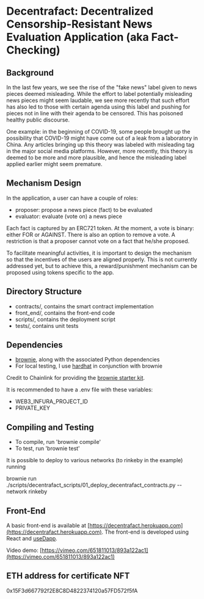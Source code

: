 # Decentrafact: Decentralized Censorship-Resistant News Evaluation Application (aka Fact-Checking)

## Background

In the last few years, we see the rise of the "fake news" label given to news pieces deemed misleading. While the effort to label potentially misleading news pieces might seem laudable, we see more recently that such effort has also led to those with certain agenda using this label and pushing for pieces not in line with their agenda to be censored. This has poisoned healthy public discourse.

One example: in the beginning of COVID-19, some people brought up the possibility that COVID-19 might have come out of a leak from a laboratory in China. Any articles bringing up this theory was labeled with misleading tag in the major social media platforms. However, more recently, this theory is deemed to be more and more plausible, and hence the misleading label applied earlier might seem premature.

## Mechanism Design

In the application, a user can have a couple of roles:

- proposer: propose a news piece (fact) to be evaluated
- evaluator: evaluate (vote on) a news piece

Each fact is captured by an ERC721 token. At the moment, a vote is binary: either FOR or AGAINST. There is also an option to remove a vote. A restriction is that a proposer cannot vote on a fact that he/she proposed.

To facilitate meaningful activities, it is important to design the mechanism so that the incentives of the users are aligned properly. This is not currently addressed yet, but to achieve this, a reward/punishment mechanism can be proposed using tokens specific to the app.

## Directory Structure

- contracts/, contains the smart contract implementation
- front_end/, contains the front-end code
- scripts/, contains the deployment script
- tests/, contains unit tests

## Dependencies

- [brownie](https://eth-brownie.readthedocs.io/en/stable/), along with the associated Python dependencies
- For local testing, I use [hardhat](https://eth-brownie.readthedocs.io/en/stable/install.html#using-brownie-with-hardhat) in conjunction with brownie

Credit to Chainlink for providing the [brownie starter kit](https://github.com/smartcontractkit/chainlink-mix).

It is recommended to have a .env file with these variables:

- WEB3_INFURA_PROJECT_ID
- PRIVATE_KEY

## Compiling and Testing

- To compile, run 'brownie compile'
- To test, run 'brownie test'

It is possible to deploy to various networks (to rinkeby in the example) running

brownie run ./scripts/decentrafact_scripts/01_deploy_decentrafact_contracts.py --network rinkeby

## Front-End

A basic front-end is available at [https://decentrafact.herokuapp.com](https://decentrafact.herokuapp.com). The front-end is developed using React and [useDapp](https://usedapp.io/).

Video demo: [https://vimeo.com/651811013/893a122ac1](https://vimeo.com/651811013/893a122ac1)

## ETH address for certificate NFT

0x15F3d667792f2E8C8D4822374120a57FD572f5fA
